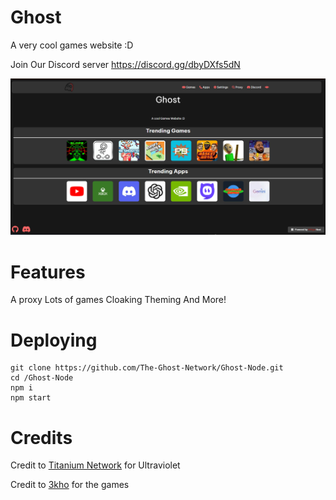# Ghost

A very cool games website :D

Join Our Discord server https://discord.gg/dbyDXfs5dN

<img src="/readme/ss.png">

# Features 
 A proxy 
 Lots of games 
 Cloaking 
 Theming 
 And More!

 # Deploying 

 ```
 git clone https://github.com/The-Ghost-Network/Ghost-Node.git
 cd /Ghost-Node
 npm i
 npm start
 ```

# Credits 
Credit to [Titanium Network](https://github.com/titaniumnetwork-dev) for Ultraviolet

Credit to [3kho](https://github.com/3kh0) for the games
